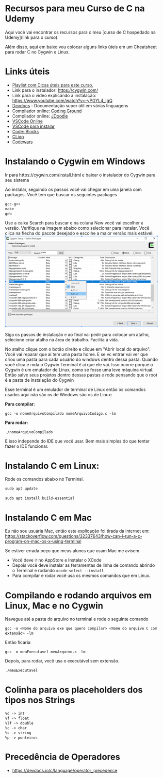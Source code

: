 # Recursos para meu Curso de C na Udemy
Aqui você vai encontrar os recursos para o meu [curso de C hospedado na Udemy](link para o curso).

Além disso, aqui em baixo vou colocar alguns links úteis em um Cheatsheet para rodar C no Cygwin e Linux.

# Links úteis
- [Playlist com Dicas úteis para este curso.](https://www.youtube.com/watch?v=-yPGYL4_IgQ&list=PLhx-V5qg9T6QkiLCLkzaReh0J_9geSe7m) 
- Link para o instalador: https://cygwin.com/
- Link para o vídeo explicando a instalação: https://www.youtube.com/watch?v=-yPGYL4_IgQ 
- [Devdocs](https://devdocs.io/c/) - Documentação super útil em várias linguagens
- Compilador online: [Coding Ground](https://www.tutorialspoint.com/online_c_compiler.php)
- Compilador online: [JDoodle](https://www.jdoodle.com/c-online-compiler/)
- [VSCode Online](https://vscode.dev/)
- [VSCode para instalar](https://code.visualstudio.com/download)
- [Code::Blocks](https://www.codeblocks.org/)
- [CLion](https://www.jetbrains.com/clion/)
- [Codewars](https://www.codewars.com/)

# Instalando o Cygwin em Windows

Ir para https://cygwin.com/install.html e baixar o instalador do Cygwin para seu sistema

Ao instalar, seguindo os passos você vai chegar em uma janela com packages. Você tem que buscar os seguintes packages


```
gcc-g++
make
gdb
```

Use a caixa Search para buscar e na coluna New você vai escolher a versão. Verifique na imagem abaixo como selecionar para instalar. Você clica na flecha do pacote desejado e escolhe a maior versão mais estável.
![](cgwin.png)

Siga os passos de instalação e ao final vai pedir para colocar um atalho, selecione criar atalho na área de trabalho. Facilita a vida.

No atalho clique com o botão direito e clique em "Abrir local do arquivo". Você vai reparar que aí tem uma pasta home. E se vc entrar vai ver que criou uma pasta para cada usuário do windows dentro dessa pasta. Quando você clica e roda o Cygwin Terminal é aí que ele vai. Isso ocorre porque o Cygwin é um emulador de Linux, como se fosse uma leve máquina virtual. Então salve seus projetos dentro dessas pastas e rode pensando que o root é a pasta de instalação do Cygwin

Esse terminal é um emulador de terminal de Linux então os comandos usados aqui não são os de Windows são os de Linux:


**Para compilar:** 
```
gcc -o nomeArquivoCompilado nomeArquivoCodigo.c -lm
```
**Para rodar:** 
```
./nomeArquivoCompilado
```

E isso independe do IDE que você usar. Bem mais simples do que tentar fazer o IDE funcionar.



# Instalando C em Linux:

Rode os comandos abaixo no Terminal.

```
sudo apt update

sudo apt install build-essential
```

# Instalando C em Mac
Eu não sou usuária Mac, então esta explicação foi tirada da internet em: https://stackoverflow.com/questions/32337643/how-can-i-run-a-c-program-on-mac-os-x-using-terminal

Se estiver errada peço que meus alunos que usam Mac me avisem.

- Você deve ir no AppStore e Instalar o XCode
- Depois você deve instalar as ferramentas de linha de comando abrindo o Terminal e rodando ```xcode-select --install```
- Para compilar e rodar você usa os mesmos comandos que em Linux.

# Compilando e rodando arquivos em Linux, Mac e no Cygwin
Navegue até a pasta do arquivo no terminal e rode o seguinte comando 

```
gcc -o <Nome do arquivo exe que quero compilar> <Nome do arquivo C com extensão> -lm
```

Então ficaria:
```
gcc -o meuExecutavel meuArquivo.c -lm
```

Depois, para rodar, você usa o executável sem extensão.

```
./meuExecutavel
```

# Colinha para os placeholders dos tipos nos Strings

```
%d -> int
%f -> float
%lf -> double
%c -> char
%s -> string
%p -> ponteiros
```

# Precedência de Operadores
- https://devdocs.io/c/language/operator_precedence